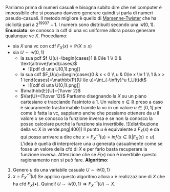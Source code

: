 Parliamo prima di numeri casuali e bisogna subito dire che nel computer è impossibile che si possano davvero generare quindi si parla di numeri pseudo-casuali. Il metodo migliore è quello di [Marsenne-Twister](https://en.wikipedia.org/wiki/Mersenne_Twister) che ha ciclicità pari a $2^{19937}-1$. I numero sono distribuiti secondo una $\mathcal{U}(0,1)$. 
**Enunciato**: se conosco la cdf di una vc uniforme allora posso generare qualunque vc $X$.
Procediamo:
+ sia $X$ una vc con cdf $F_X(x)=\mathbb{P}(X\le x)$ 
+ sia $U \sim \mathcal{U}(0,1)$
	+ la sua pdf $f_U(u)=\begin{cases}1 & 0\le 1 \\ 0 & \text{altrove}\end{cases}$
		+ ![[pdf di una U(0,1).png]]
	+ la sua cdf $F_U(u)=\begin{cases}0 & x < 0 \\ u & 0\le x \le 1 \\ 1 & x > 1 \end{cases}=\mathbb{P}(U \le u)=\int_{-\infty}^u f_U(t)dt$  
		+ ![[cdf di una U(0,1).png]]
	+ $\mathbb{E}[U]={1\over 2}$
	+ $Var(U)={1\over 12}$
Partiamo disegnando la $X$ su un piano cartesiano e tracciando l'asintoto a $1$. Un valore $x\in \mathbb{R}$ preso a caso è sicuramente trasformabile tramite la vc in un valore $u \in [0,1]$ per come è fatta la vc, sappiamo anche che possiamo ottenere da $u$ il valore $x$ se conosco la funzione inversa e se non la conosco la posso calcolare purché la funzione sia invertibile.
![[distribuzione della vc X in verde.png|400]]
Il punto $u$ è equivalente a $F_X(x)$ e da qui posso arrivare a dire che $x=F_X^{-1}(u)=inf\big\{ x\in \mathbb{R}| F_X(x) \geq u \big\}$
L'idea è quella di interpretare una $u$ generata casualmente come se fosse un valore della cfd di $X$ e per farlo basta recuperare la funzione inversa. Attenzione che se $F(\bullet)$ non è invertibile questo ragionamento non si può fare. 
**Algoritmo**:
1. Genero $u$ da una variabile casuale $U\sim \mathcal{U}(0,1)$
2. $x=F_X^{-1}(u)$
Se applico questo algoritmo allora $x$ è realizzazione di $X$ che ha cfd $F_X(\bullet)$.
Quindi! $U\sim \mathcal{U}(0,1) \Rightarrow F_X^{-1}(U) \sim X$. 